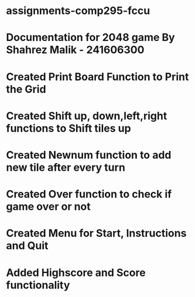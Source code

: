 # assignments-comp295-fccu
# Documentation for 2048 game By Shahrez Malik - 241606300
# Created Print Board Function to Print the Grid
# Created Shift up, down,left,right functions to Shift tiles up
# Created Newnum function to add new tile after every turn
# Created Over function to check if game over or not
# Created Menu for Start, Instructions and Quit
# Added Highscore and Score functionality

